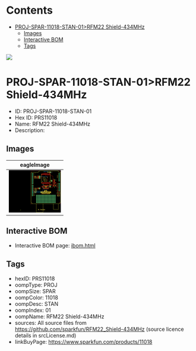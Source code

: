 



Contents
========

* [PROJ-SPAR-11018-STAN-01>RFM22 Shield-434MHz](#proj-spar-11018-stan-01rfm22-shield-434mhz)
	* [Images](#images)
	* [Interactive BOM](#interactive-bom)
	* [Tags](#tags)
  
![][im]
# PROJ-SPAR-11018-STAN-01>RFM22 Shield-434MHz

- ID: PROJ-SPAR-11018-STAN-01
- Hex ID: PRS11018
- Name: RFM22 Shield-434MHz
- Description: 

## Images
  
  

|eagleImage|
| :---: |
|[![eagleImage](eagleImage_140.png)](eagleImage_600.png)|

## Interactive BOM

- Interactive BOM page: [ibom.html](kicad/bom/ibom.html)

## Tags

- hexID: PRS11018
- oompType: PROJ
- oompSize: SPAR
- oompColor: 11018
- oompDesc: STAN
- oompIndex: 01
- oompName: RFM22 Shield-434MHz
- sources: All source files from https://github.com/sparkfun/RFM22_Shield-434MHz (source licence details in srcLicense.md)
- linkBuyPage: https://www.sparkfun.com/products/11018



[im]: eagleImage_450.png
